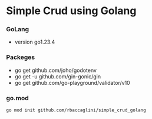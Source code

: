 # Simple Crud using Golang
### GoLang
- version go1.23.4

### Packeges
- go get github.com/joho/godotenv
- go get -u github.com/gin-gonic/gin
- go get github.com/go-playground/validator/v10


### go.mod
```bash
go mod init github.com/rbaccaglini/simple_crud_golang
```